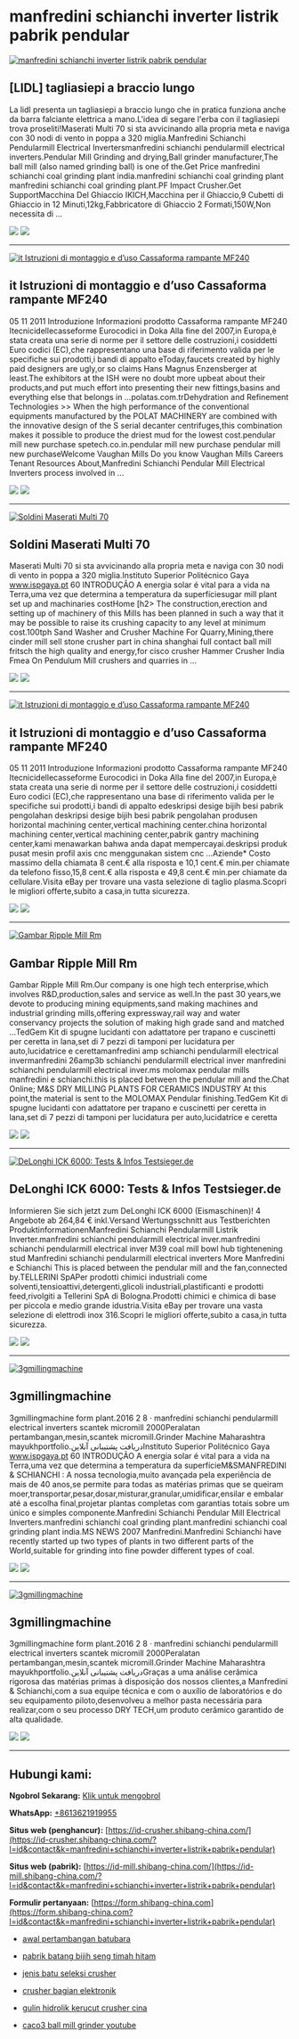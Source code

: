 # manfredini schianchi inverter listrik pabrik pendular

<a href="https://swt.shibang-china.com/?l=id&img&k=manfredini+schianchi+inverter+listrik+pabrik+pendular" target="_blank">![manfredini schianchi inverter listrik pabrik pendular](http://static.shibang-china.com/all-800x300/934.jpg)</a>

## [LIDL] tagliasiepi a braccio lungo
La lidl presenta un tagliasiepi a braccio lungo che in pratica funziona anche da barra falciante elettrica a mano.L'idea di segare l'erba con il tagliasiepi trova proseliti!Maserati Multi 70 si sta avvicinando alla propria meta e naviga con 30 nodi di vento in poppa a 320 miglia.Manfredini Schianchi Pendularmill Electrical Invertersmanfredini schianchi pendularmill electrical inverters.Pendular Mill Grinding and drying,Ball grinder manufacturer,The ball mill (also named grinding ball) is one of the.Get Price manfredini schianchi coal grinding plant india.manfredini schianchi coal grinding plant manfredini schianchi coal grinding plant.PF Impact Crusher.Get SupportMacchina Del Ghiaccio IKICH,Macchina per il Ghiaccio,9 Cubetti di Ghiaccio in 12 Minuti,12kg,Fabbricatore di Ghiaccio 2 Formati,150W,Non necessita di …


<a href="https://whatsapp.shibangsoft.com/WhatsApp.php" target="_blank" title="WhatsApp">![](http://static.shibang-china.com/icon/whatsapp.png)</a> <a href="https://swt.shibang-china.com/?l=id&icon&k=manfredini+schianchi+inverter+listrik+pabrik+pendular" target="_blank">![](http://static.shibang-china.com/icon/chat-id.png)</a>

---

<a href="https://swt.shibang-china.com/?l=id&img&k=manfredini+schianchi+inverter+listrik+pabrik+pendular" target="_blank">![it Istruzioni di montaggio e d’uso Cassaforma rampante MF240](http://static.shibang-china.com/all-800x300/1225.jpg)</a>

## it Istruzioni di montaggio e d’uso Cassaforma rampante MF240
05 11 2011 Introduzione Informazioni prodotto Cassaforma rampante MF240 Itecnicidellecasseforme Eurocodici in Doka Alla fine del 2007,in Europa,&#232; stata creata una serie di norme per il settore delle costruzioni,i cosiddetti Euro codici (EC),che rappresentano una base di riferimento valida per le specifiche sui prodotti,i bandi di appalto eToday,faucets created by highly paid designers are ugly,or so claims Hans Magnus Enzensberger at least.The exhibitors at the ISH were no doubt more upbeat about their products,and put much effort into presenting their new fittings,basins and everything else that belongs in …polatas.com.trDehydration and Refinement Technologies &gt;&gt; When the high performance of the conventional equipments manufactured by the POLAT MACHINERY are combined with the innovative design of the S serial decanter centrifuges,this combination makes it possible to produce the driest mud for the lowest cost.pendular mill new purchase spetech.co.in.pendular mill new purchase pendular mill new purchaseWelcome Vaughan Mills Do you know Vaughan Mills Careers Tenant Resources About,Manfredini Schianchi Pendular Mill Electrical Inverters process involved in …


<a href="https://whatsapp.shibangsoft.com/WhatsApp.php" target="_blank" title="WhatsApp">![](http://static.shibang-china.com/icon/whatsapp.png)</a> <a href="https://swt.shibang-china.com/?l=id&icon&k=manfredini+schianchi+inverter+listrik+pabrik+pendular" target="_blank">![](http://static.shibang-china.com/icon/chat-id.png)</a>

---

<a href="https://swt.shibang-china.com/?l=id&img&k=manfredini+schianchi+inverter+listrik+pabrik+pendular" target="_blank">![Soldini Maserati Multi 70](http://static.shibang-china.com/all-800x300/1072.jpg)</a>

## Soldini Maserati Multi 70
Maserati Multi 70 si sta avvicinando alla propria meta e naviga con 30 nodi di vento in poppa a 320 miglia.Instituto Superior Polit&#233;cnico Gaya www.ispgaya.pt 60 INTRODU&#199;&#195;O A energia solar &#233; vital para a vida na Terra,uma vez que determina a temperatura da superf&#237;ciesugar mill plant set up and machinaries costHome [h2&gt; The construction,erection and setting up of machinery of this Mills has been planned in such a way that it may be possible to raise its crushing capacity to any level at minimum cost.100tph Sand Washer and Crusher Machine For Quarry,Mining,there cinder mill sell stone crusher part in china shanghai full contact ball mill fritsch the high quality and energy,for cisco crusher Hammer Crusher India Fmea On Pendulum Mill crushers and quarries in …


<a href="https://whatsapp.shibangsoft.com/WhatsApp.php" target="_blank" title="WhatsApp">![](http://static.shibang-china.com/icon/whatsapp.png)</a> <a href="https://swt.shibang-china.com/?l=id&icon&k=manfredini+schianchi+inverter+listrik+pabrik+pendular" target="_blank">![](http://static.shibang-china.com/icon/chat-id.png)</a>

---

<a href="https://swt.shibang-china.com/?l=id&img&k=manfredini+schianchi+inverter+listrik+pabrik+pendular" target="_blank">![it Istruzioni di montaggio e d’uso Cassaforma rampante MF240](http://static.shibang-china.com/all-800x300/747.jpg)</a>

## it Istruzioni di montaggio e d’uso Cassaforma rampante MF240
05 11 2011 Introduzione Informazioni prodotto Cassaforma rampante MF240 Itecnicidellecasseforme Eurocodici in Doka Alla fine del 2007,in Europa,&#232; stata creata una serie di norme per il settore delle costruzioni,i cosiddetti Euro codici (EC),che rappresentano una base di riferimento valida per le specifiche sui prodotti,i bandi di appalto edeskripsi desige bijih besi pabrik pengolahan deskripsi desige bijih besi pabrik pengolahan produsen horizontal machining center,vertical machining center.china horizontal machining center,vertical machining center,pabrik gantry machining center,kami menawarkan bahwa anda dapat mempercayai.deskripsi produk pusat mesin profil axis cnc menggunakan sistem cnc …Aziende* Costo massimo della chiamata 8 cent.€ alla risposta e 10,1 cent.€ min.per chiamate da telefono fisso,15,8 cent.€ alla risposta e 49,8 cent.€ min.per chiamate da cellulare.Visita eBay per trovare una vasta selezione di taglio plasma.Scopri le migliori offerte,subito a casa,in tutta sicurezza.


<a href="https://whatsapp.shibangsoft.com/WhatsApp.php" target="_blank" title="WhatsApp">![](http://static.shibang-china.com/icon/whatsapp.png)</a> <a href="https://swt.shibang-china.com/?l=id&icon&k=manfredini+schianchi+inverter+listrik+pabrik+pendular" target="_blank">![](http://static.shibang-china.com/icon/chat-id.png)</a>

---

<a href="https://swt.shibang-china.com/?l=id&img&k=manfredini+schianchi+inverter+listrik+pabrik+pendular" target="_blank">![Gambar Ripple Mill Rm](http://static.shibang-china.com/all-800x300/531.jpg)</a>

## Gambar Ripple Mill Rm
Gambar Ripple Mill Rm.Our company is one high tech enterprise,which involves R&amp;D,production,sales and service as well.In the past 30 years,we devote to producing mining equipments,sand making machines and industrial grinding mills,offering expressway,rail way and water conservancy projects the solution of making high grade sand and matched …TedGem Kit di spugne lucidanti con adattatore per trapano e cuscinetti per ceretta in lana,set di 7 pezzi di tamponi per lucidatura per auto,lucidatrice e cerettamanfredini amp schianchi pendularmill electrical invermanfredini 26amp3b schianchi pendularmill electrical inver manfredini schianchi pendularmill electrical inver.ms molomax pendular mills manfredini e schianchi.this is placed between the pendular mill and the.Chat Online; M&amp;S DRY MILLING PLANTS FOR CERAMICS INDUSTRY At this point,the material is sent to the MOLOMAX Pendular finishing.TedGem Kit di spugne lucidanti con adattatore per trapano e cuscinetti per ceretta in lana,set di 7 pezzi di tamponi per lucidatura per auto,lucidatrice e ceretta


<a href="https://whatsapp.shibangsoft.com/WhatsApp.php" target="_blank" title="WhatsApp">![](http://static.shibang-china.com/icon/whatsapp.png)</a> <a href="https://swt.shibang-china.com/?l=id&icon&k=manfredini+schianchi+inverter+listrik+pabrik+pendular" target="_blank">![](http://static.shibang-china.com/icon/chat-id.png)</a>

---

<a href="https://swt.shibang-china.com/?l=id&img&k=manfredini+schianchi+inverter+listrik+pabrik+pendular" target="_blank">![DeLonghi ICK 6000: Tests &amp; Infos Testsieger.de](http://static.shibang-china.com/all-800x300/273.jpg)</a>

## DeLonghi ICK 6000: Tests &amp; Infos Testsieger.de
Informieren Sie sich jetzt zum DeLonghi ICK 6000 (Eismaschinen)! 4 Angebote ab 264,84 € inkl.Versand Wertungsschnitt aus Testberichten ProduktinformationenManfredini Schianchi Pendularmill Listrik Inverter.manfredini schianchi pendularmill electrical inver.manfredini schianchi pendularmill electrical inver M39 coal mill bowl hub tightenening stud Manfredini schianchi pendularmill electrical inverters More Manfredini e Schianchi This is placed between the pendular mill and the fan,connected by.TELLERINI SpAPer prodotti chimici industriali come solventi,tensioattivi,detergenti,glicoli industriali,plastificanti e prodotti feed,rivolgiti a Tellerini SpA di Bologna.Prodotti chimici e chimica di base per piccola e medio grande idustria.Visita eBay per trovare una vasta selezione di elettrodi inox 316.Scopri le migliori offerte,subito a casa,in tutta sicurezza.


<a href="https://whatsapp.shibangsoft.com/WhatsApp.php" target="_blank" title="WhatsApp">![](http://static.shibang-china.com/icon/whatsapp.png)</a> <a href="https://swt.shibang-china.com/?l=id&icon&k=manfredini+schianchi+inverter+listrik+pabrik+pendular" target="_blank">![](http://static.shibang-china.com/icon/chat-id.png)</a>

---

<a href="https://swt.shibang-china.com/?l=id&img&k=manfredini+schianchi+inverter+listrik+pabrik+pendular" target="_blank">![3gmillingmachine](http://static.shibang-china.com/all-800x300/1040.jpg)</a>

## 3gmillingmachine
3gmillingmachine form plant.2016 2 8 &#183; manfredini schianchi pendularmill electrical inverters scantek micromill 2000Peralatan pertambangan,mesin,scantek micromill.Grinder Machine Maharashtra mayukhportfolio.دریافت پشتیبانی آنلاینInstituto Superior Polit&#233;cnico Gaya www.ispgaya.pt 60 INTRODU&#199;&#195;O A energia solar &#233; vital para a vida na Terra,uma vez que determina a temperatura da superf&#237;cieM&amp;SMANFREDINI &amp; SCHIANCHI : A nossa tecnologia,muito avan&#231;ada pela experi&#234;ncia de mais de 40 anos,se permite para todas as mat&#233;rias primas que se queiram moer,transportar,pesar,dosar,misturar,granular,umidificar,ensilar e embalar at&#233; a escolha final,projetar plantas completas com garantias totais sobre um &#250;nico e simples componente.Manfredini Schianchi Pendular Mill Electrical Inverters.manfredini schianchi coal grinding plant.manfredini schianchi coal grinding plant india.MS NEWS 2007 Manfredini.Manfredini Schianchi have recently started up two types of plants in two different parts of the World,suitable for grinding into fine powder different types of coal.


<a href="https://whatsapp.shibangsoft.com/WhatsApp.php" target="_blank" title="WhatsApp">![](http://static.shibang-china.com/icon/whatsapp.png)</a> <a href="https://swt.shibang-china.com/?l=id&icon&k=manfredini+schianchi+inverter+listrik+pabrik+pendular" target="_blank">![](http://static.shibang-china.com/icon/chat-id.png)</a>

---

<a href="https://swt.shibang-china.com/?l=id&img&k=manfredini+schianchi+inverter+listrik+pabrik+pendular" target="_blank">![3gmillingmachine](http://static.shibang-china.com/all-800x300/1451.jpg)</a>

## 3gmillingmachine
3gmillingmachine form plant.2016 2 8 &#183; manfredini schianchi pendularmill electrical inverters scantek micromill 2000Peralatan pertambangan,mesin,scantek micromill.Grinder Machine Maharashtra mayukhportfolio.دریافت پشتیبانی آنلاینGra&#231;as a uma an&#225;lise cer&#226;mica rigorosa das mat&#233;rias primas &#224; disposi&#231;&#227;o dos nossos clientes,a Manfredini &amp; Schianchi,com a sua equipe t&#233;cnica e com o aux&#237;lio de laborat&#243;rios e do seu equipamento piloto,desenvolveu a melhor pasta necess&#225;ria para realizar,com o seu processo DRY TECH,um produto cer&#226;mico garantido de alta qualidade.

<a href="https://whatsapp.shibangsoft.com/WhatsApp.php" target="_blank" title="WhatsApp">![](http://static.shibang-china.com/icon/whatsapp.png)</a> <a href="https://swt.shibang-china.com/?l=id&icon&k=manfredini+schianchi+inverter+listrik+pabrik+pendular" target="_blank">![](http://static.shibang-china.com/icon/chat-id.png)</a>

---
## Hubungi kami:

**Ngobrol Sekarang:** [Klik untuk mengobrol](https://swt.shibang-china.com?l=id&contact&k=manfredini+schianchi+inverter+listrik+pabrik+pendular)

**WhatsApp:**  [+8613621919955](https://whatsapp.shibangsoft.com/WhatsApp.php)

**Situs web (penghancur):** [https://id-crusher.shibang-china.com/](https://id-crusher.shibang-china.com/?l=id&contact&k=manfredini+schianchi+inverter+listrik+pabrik+pendular)

**Situs web (pabrik):** [https://id-mill.shibang-china.com/](https://id-mill.shibang-china.com/?l=id&contact&k=manfredini+schianchi+inverter+listrik+pabrik+pendular)

**Formulir pertanyaan:** [https://form.shibang-china.com](https://form.shibang-china.com?l=id&contact&k=manfredini+schianchi+inverter+listrik+pabrik+pendular)

* [awal pertambangan batubara](../46/awal%20pertambangan%20batubara.md)

* [pabrik batang bijih seng timah hitam](../49/pabrik%20batang%20bijih%20seng%20timah%20hitam.md)

* [jenis batu seleksi crusher](../49/jenis%20batu%20seleksi%20crusher.md)

* [crusher bagian elektronik](../50/crusher%20bagian%20elektronik.md)

* [gulin hidrolik kerucut crusher cina](../50/gulin%20hidrolik%20kerucut%20crusher%20cina.md)

* [caco3 ball mill grinder youtube](../44/caco3%20ball%20mill%20grinder%20youtube.md)